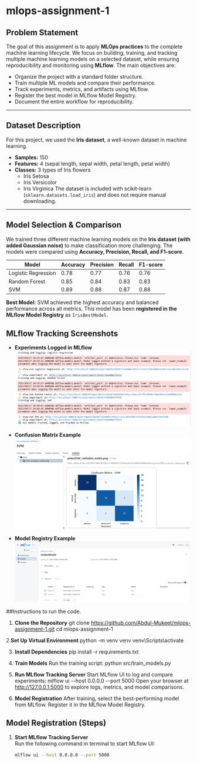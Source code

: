 # mlops-assignment-1

## Problem Statement
The goal of this assignment is to apply **MLOps practices** to the complete machine learning lifecycle.
We focus on building, training, and tracking multiple machine learning models on a selected dataset, while ensuring reproducibility and monitoring using **MLflow**.
The main objectives are:
* Organize the project with a standard folder structure.
* Train multiple ML models and compare their performance.
* Track experiments, metrics, and artifacts using MLflow.
* Register the best model in MLflow Model Registry.
* Document the entire workflow for reproducibility.
---

## Dataset Description
For this project, we used the **Iris dataset**, a well-known dataset in machine learning.
* **Samples:** 150
* **Features:** 4 (sepal length, sepal width, petal length, petal width)
* **Classes:** 3 types of Iris flowers
  * Iris Setosa
  * Iris Versicolor
  * Iris Virginica
The dataset is included with scikit-learn (`sklearn.datasets.load_iris`) and does not require manual downloading.
---



## Model Selection & Comparison

We trained three different machine learning models on the **Iris dataset (with added Gaussian noise)** to make classification more challenging. The models were compared using **Accuracy, Precision, Recall, and F1-score**.

| Model               | Accuracy | Precision | Recall | F1-score |
| ------------------- | -------- | --------- | ------ | -------- |
| Logistic Regression | 0.78     | 0.77      | 0.76   | 0.76     |
| Random Forest       | 0.85     | 0.84      | 0.83   | 0.83     |
| SVM                 | 0.89     | 0.88      | 0.87   | 0.88     |

**Best Model:** SVM achieved the highest accuracy and balanced performance across all metrics.
This model has been **registered in the MLflow Model Registry** as `IrisBestModel`.



   ## MLflow Tracking Screenshots

- **Experiments Logged in MLflow**  
  ![MLflow Runs](screenshots/mlflow_runs.png)

- **Confusion Matrix Example**  
  ![Confusion Matrix](screenshots/confusion_matrix.png)

- **Model Registry Example**  
  ![Model Registry](screenshots/model_registry.png)



##Instructions to run the code.
1. **Clone the Repository**
git clone https://github.com/Abdul-Mukeet/mlops-assignment-1.git
cd mlops-assignment-1

2.**Set Up Virtual Environment**
python -m venv venv
venv\Scripts\activate  

3. **Install Dependencies**
pip install -r requirements.txt

4. **Train Models**
Run the training script:
python src/train_models.py

5. **Run MLflow Tracking Server**
Start MLflow UI to log and compare experiments:
mlflow ui --host 0.0.0.0 --port 5000
Open your browser at http://127.0.0.1:5000
 to explore logs, metrics, and model comparisons.

6. **Model Registration**
After training, select the best-performing model from MLflow.
Register it in the MLflow Model Registry.

## Model Registration (Steps)

1. **Start MLflow Tracking Server**  
   Run the following command in terminal to start MLflow UI:  
   ```bash
   mlflow ui --host 0.0.0.0 --port 5000





















